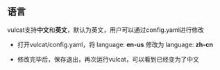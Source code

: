 ## 语言

vulcat支持**中文**和**英文**，默认为英文，用户可以通过config.yaml进行修改

* 打开vulcat/config.yaml，将 language: **en-us** 修改为 language: **zh-cn**

* 修改完毕后，保存退出，再次运行vulcat，可以看到已经变为了中文

<figure><img src="../../../../../static/imgs/config/config_03.png" alt=""><figcaption></figcaption></figure>

<figure><img src="../../../../../static/imgs/config/config_04.png" alt=""><figcaption></figcaption></figure>
